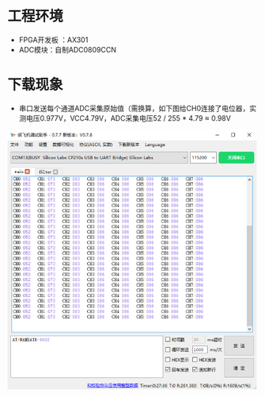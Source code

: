 # 工程环境

+ FPGA开发板 ：AX301
+ ADC模块：自制ADC0809CCN



# 下载现象

- 串口发送每个通道ADC采集原始值（需换算，如下图给CH0连接了电位器，实测电压0.977V，VCC4.79V，ADC采集电压52 / 255 * 4.79 ≈ 0.98V

![Finish2](Finish2.png)
